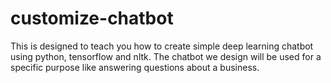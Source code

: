 # customize-chatbot
This is designed to teach you how to create simple deep learning chatbot using python, tensorflow and nltk. The chatbot we design will be used for a specific purpose like answering questions about a business.

